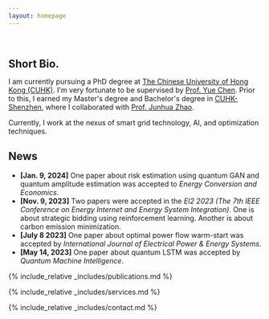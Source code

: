 ```yaml
---
layout: homepage
---
```


<h1 id="about-me"></h1>

<h2 style="margin: 60px 0px 10px;">Short Bio.</h2>

I am currently pursuing a PhD degree at [The Chinese University of Hong Kong (CUHK)](https://www.cuhk.edu.hk). I'm very fortunate to be supervised by [Prof. Yue Chen](https://sites.google.com/view/academicyuechen/home). Prior to this, I earned my Master's degree and Bachelor's degree in [CUHK-Shenzhen](https://www.cuhk.edu.cn), where I collaborated with [Prof. Junhua Zhao](https://sse.cuhk.edu.cn/en/faculty/zhaojunhua).

Currently, I work at the nexus of smart grid technology, AI, and optimization techniques.

## News

- **[Jan. 9, 2024]** One paper about risk estimation using quantum GAN and quantum amplitude estimation was accepted to *Energy Conversion and Economics*.
- **[Nov. 9, 2023]** Two papers were accepted in the *EI2 2023 (The 7th IEEE Conference on Energy Internet and Energy System Integration)*. One is about strategic bidding using reinforcement learning. Another is about carbon emission minimization.
- **[July 8 2023]** One paper about optimal power flow warm-start was accepted by *International Journal of Electrical Power & Energy Systems*.
- **[May 14, 2023]** One paper about quantum LSTM was accepted by *Quantum Machine Intelligence*.

{% include_relative _includes/publications.md %}

{% include_relative _includes/services.md %}

{% include_relative _includes/contact.md %}
